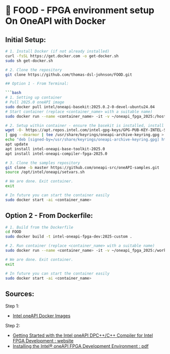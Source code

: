 # 🥙 FOOD - FPGA environment setup On OneAPI with Docker

## Initial Setup:
```bash
# 1. Install Docker (if not already installed)
curl -fsSL https://get.docker.com -o get-docker.sh
sudo sh get-docker.sh

# 2. Clone the repository
git clone https://github.com/thomas-dsl-johnson/FOOD.git

## Option 1 - From Terminal: 

```bash
# 1. Setting up container
# Pull 2025.0 oneAPI image
sudo docker pull intel/oneapi-basekit:2025.0.2-0-devel-ubuntu24.04
# Start container (replace <container_name> with a suitable name)
sudo docker run --name <container_name> -it -v ~/oneapi_fpga_2025:/host_project intel/oneapi-basekit:2025.0.2-0-devel-ubuntu24.04 /bin/bash

# 2. Setup within container - ensure the basekit is installed, install the fpga add-on
wget -O- https://apt.repos.intel.com/intel-gpg-keys/GPG-PUB-KEY-INTEL-SW-PRODUCTS.PUB \
| gpg --dearmor | tee /usr/share/keyrings/oneapi-archive-keyring.gpg > /dev/null
echo "deb [signed-by=/usr/share/keyrings/oneapi-archive-keyring.gpg] https://apt.repos.intel.com/oneapi all main" | tee /etc/apt/sources.list.d/oneAPI.list
apt update
apt install intel-oneapi-base-toolkit-2025.0
apt install intel-oneapi-compiler-fpga-2025.0

# 3. Clone the samples repository
git clone -b master https://github.com/oneapi-src/oneAPI-samples.git
source /opt/intel/oneapi/setvars.sh

# We are done. Exit container.
exit

# In future you can start the container easily
sudo docker start -ai <container_name>
```

## Option 2 - From Dockerfile: 
```bash
# 1. Build from the Dockerfile
cd FOOD
sudo docker build -t intel-oneapi-fpga-dev:2025-custom .

# 2. Run container (replace <container_name> with a suitable name)
sudo docker run --name <container_name> -it -v ~/oneapi_fpga_2025:/workspace intel-oneapi-fpga-dev:2025-custom

# We are done. Exit container.
exit

# In future you can start the container easily
sudo docker start -ai <container_name>
```

## Sources:

Step 1:
* [Intel oneAPI Docker Images](https://hub.docker.com/r/intel/oneapi-basekit)

Step 2:
* [Getting Started with the Intel oneAPI DPC++/C++ Compiler for Intel FPGA Development : website](https://www.intel.com/content/www/us/en/docs/oneapi-fpga-add-on/developer-guide/2025-0/getting-started-with-the-intel-oneapi-dpc-c.html)
* [Installing the Intel® oneAPI FPGA Development Environment : pdf](https://cdrdv2.intel.com/v1/dl/getContent/854477)
